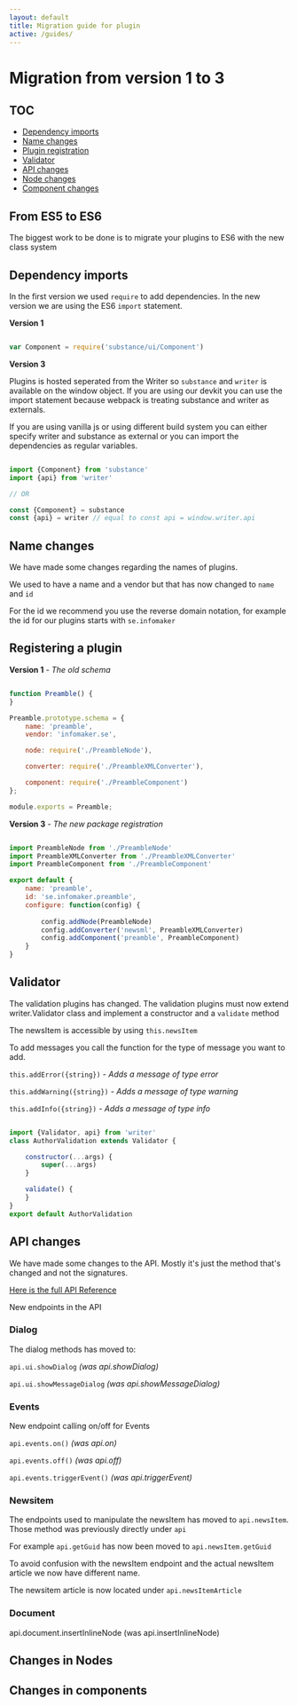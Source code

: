 ```yaml
---
layout: default
title: Migration guide for plugin
active: /guides/
---
```

# Migration from version 1 to 3

## TOC

* [Dependency imports](#dependency-imports)
* [Name changes](#name-changes)
* [Plugin registration](#registering-a-plugin)
* [Validator](#validator)
* [API changes](#api-changes)
* [Node changes](#changes-in-nodes)
* [Component changes](#changes-in-components)


## From ES5 to ES6

The biggest work to be done is to migrate your plugins to ES6 with the new class system

## Dependency imports

In the first version we used `require` to add dependencies. In the new version we are using the ES6 `import` statement.

__Version 1__

~~~ javascript

var Component = require('substance/ui/Component')

~~~

__Version 3__

Plugins is hosted seperated from the Writer so `substance` and `writer` is available on the window object. 
If you are using our devkit you can use the import statement because webpack
is treating substance and writer as externals.

If you are using vanilla js or using different build system you can either specify writer and substance as external or you can import the dependencies as regular variables.


~~~ javascript

import {Component} from 'substance'
import {api} from 'writer'

// OR

const {Component} = substance
const {api} = writer // equal to const api = window.writer.api

~~~


## Name changes

We have made some changes regarding the names of plugins.

We used to have a name and a vendor but that has now changed to `name` and `id`

For the id we recommend you use the reverse domain notation, for example the id for our plugins starts with `se.infomaker`



## Registering a plugin

__Version 1__ - *The old schema*

~~~ javascript

function Preamble() {
}

Preamble.prototype.schema = {
    name: 'preamble',
    vendor: 'infomaker.se',

    node: require('./PreambleNode'),

    converter: require('./PreambleXMLConverter'),

    component: require('./PreambleComponent')
};

module.exports = Preamble;


~~~

__Version 3__ - *The new package registration*

~~~ javascript

import PreambleNode from './PreambleNode'
import PreambleXMLConverter from './PreambleXMLConverter'
import PreambleComponent from './PreambleComponent'

export default {
    name: 'preamble',
    id: 'se.infomaker.preamble',
    configure: function(config) {
        
        config.addNode(PreambleNode)
        config.addConverter('newsml', PreambleXMLConverter)
        config.addComponent('preamble', PreambleComponent)
    }
}


~~~

## Validator

The validation plugins has changed. The validation plugins must now extend writer.Validator class and implement a constructor and a `validate` method

The newsItem is accessible by using `this.newsItem`

To add messages you call the function for the type of message you want to add.

`this.addError({string})` - *Adds a message of type error*

`this.addWarning({string})` - *Adds a message of type warning*

`this.addInfo({string})` - *Adds a message of type info*

~~~ javascript 

import {Validator, api} from 'writer'
class AuthorValidation extends Validator {

    constructor(...args) {
        super(...args)
    }

    validate() {
    }
}
export default AuthorValidation

~~~

## API changes

We have made some changes to the API. Mostly it's just the method that's changed and not the signatures.

[Here is the full API Reference]({{site.url}}{{site.baseurl}}/api-reference)

New endpoints in the API

### Dialog

The dialog methods has moved to:

`api.ui.showDialog` *(was api.showDialog)*

`api.ui.showMessageDialog` *(was api.showMessageDialog)*

### Events

New endpoint calling on/off for Events

`api.events.on()` *(was api.on)*

`api.events.off()` *(was api.off)*

`api.events.triggerEvent()` *(was api.triggerEvent)*

### Newsitem

The endpoints used to manipulate the newsItem has moved to `api.newsItem`. Those method was previously directly under `api`

For example `api.getGuid` has now been moved to `api.newsItem.getGuid`

To avoid confusion with the newsItem endpoint and the actual newsItem article we now have different name.

The newsitem article is now located under `api.newsItemArticle`


### Document

api.document.insertInlineNode (was api.insertInlineNode)

## Changes in Nodes

## Changes in components


